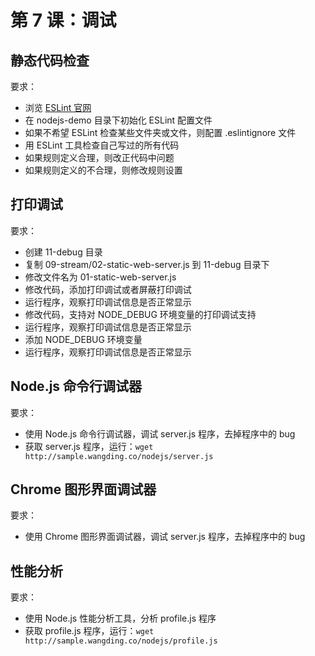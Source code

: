 # 第 7 课：调试

## 静态代码检查

要求：

- 浏览 [ESLint 官网](https://cn.eslint.org/)
- 在 nodejs-demo 目录下初始化 ESLint 配置文件
- 如果不希望 ESLint 检查某些文件夹或文件，则配置 .eslintignore 文件
- 用 ESLint 工具检查自己写过的所有代码
- 如果规则定义合理，则改正代码中问题
- 如果规则定义的不合理，则修改规则设置

## 打印调试

要求：

- 创建 11-debug 目录
- 复制 09-stream/02-static-web-server.js 到 11-debug 目录下
- 修改文件名为 01-static-web-server.js
- 修改代码，添加打印调试或者屏蔽打印调试
- 运行程序，观察打印调试信息是否正常显示
- 修改代码，支持对 NODE_DEBUG 环境变量的打印调试支持
- 运行程序，观察打印调试信息是否正常显示
- 添加 NODE_DEBUG 环境变量
- 运行程序，观察打印调试信息是否正常显示

## Node.js 命令行调试器

要求：

- 使用 Node.js 命令行调试器，调试 server.js 程序，去掉程序中的 bug
- 获取 server.js 程序，运行：`wget http://sample.wangding.co/nodejs/server.js`

## Chrome 图形界面调试器

要求：

- 使用 Chrome 图形界面调试器，调试 server.js 程序，去掉程序中的 bug

## 性能分析

要求：

- 使用 Node.js 性能分析工具，分析 profile.js 程序
- 获取 profile.js 程序，运行：`wget http://sample.wangding.co/nodejs/profile.js`
